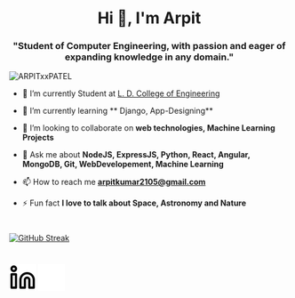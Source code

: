 <h1 align="center">Hi 👋, I'm Arpit</h1>
<h3 align="center">"Student of Computer Engineering, with passion and eager of expanding knowledge in any domain."</h3>

<p align="left"> <img src="https://komarev.com/ghpvc/?username=ARPITxxPATEL" alt="ARPITxxPATEL" /> </p>

- 🔭 I’m currently Student at [L. D. College of Engineering](https://ldce.ac.in)

- 🌱 I’m currently learning ** Django, App-Designing**

- 👯 I’m looking to collaborate on **web technologies, Machine Learning Projects**

- 💬 Ask me about **NodeJS, ExpressJS, Python, React, Angular, MongoDB, Git, WebDevelopement, Machine Learning**

- 📫 How to reach me **arpitkumar2105@gmail.com**

- ⚡ Fun fact **I love to talk about Space, Astronomy and Nature**

#


[![GitHub Streak](https://github-readme-streak-stats.herokuapp.com/?user=ARPITxxPATEL&theme=tokyonight_duo)](https://git.io/streak-stats)

#

[![website](./img/linkedin-light.svg)](https://linkedin.com/in/arpitkumar-patel#gh-light-mode-only)
[![website](./img/linkedin-dark.svg)](https://linkedin.com/in/arpitkumar-patel#gh-dark-mode-only)
&nbsp;&nbsp;

<!-- [![website](./img/instagram-light.svg)]()
[![website](./img/instagram-dark.svg)]() -->

#
